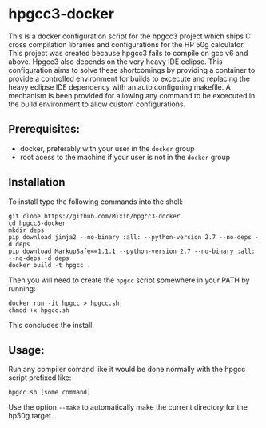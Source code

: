 # hpgcc3-docker
This is a docker configuration script for the hpgcc3 project which ships C
cross compilation libraries and configurations for the HP 50g calculator. This
project was created because hpgcc3 fails to compile on gcc v6 and above. Hpgcc3 
also depends on the very heavy IDE eclipse. This configuration aims to solve 
these shortcomings by providing a container to provide a controlled environment
for builds to excecute and replacing the heavy eclipse IDE dependency with an
auto configuring makefile. A mechanism is been provided for allowing any
command to be excecuted in the build environment to allow custom configurations.

## Prerequisites:
- docker, preferably with your user in the `docker` group
- root acess to the machine if your user is not in the `docker` group

## Installation
To install type the following commands into the shell:
 
````
git clone https://github.com/Mixih/hpgcc3-docker
cd hpgcc3-docker
mkdir deps
pip download jinja2 --no-binary :all: --python-version 2.7 --no-deps -d deps
pip download MarkupSafe==1.1.1 --python-version 2.7 --no-binary :all: --no-deps -d deps
docker build -t hpgcc .
````
Then you will need to create the `hpgcc` script somewhere in your PATH by
running:

````
docker run -it hpgcc > hpgcc.sh
chmod +x hpgcc.sh
````
This concludes the install.

## Usage:
Run any compiler comand like it would be done normally with the hpgcc script prefixed like:

````
hpgcc.sh [some command]
````
Use the option `--make` to automatically make the current directory for the hp50g target.


